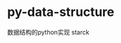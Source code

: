 <!--
 * @Date: 2021-02-14 00:51:07
 * @LastEditTime: 2021-02-22 18:52:11
 * @Author: Ye-P
 * @Descripttion: 
-->
# py-data-structure
数据结构的python实现
starck